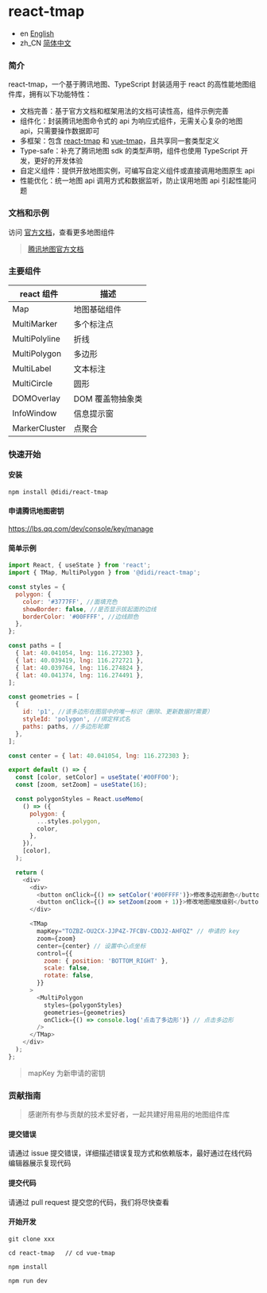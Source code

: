 # react-tmap

- en [English](README.md)
- zh_CN [简体中文](README.zh_CN.md)

### 简介

react-tmap，一个基于腾讯地图、TypeScript 封装适用于 react 的高性能地图组件库，拥有以下功能特性：

- 文档完善：基于官方文档和框架用法的文档可读性高，组件示例完善
- 组件化：封装腾讯地图命令式的 api 为响应式组件，无需关心复杂的地图 api，只需要操作数据即可
- 多框架：包含 [react-tmap]() 和 [vue-tmap]()，且共享同一套类型定义
- Type-safe：补充了腾讯地图 sdk 的类型声明，组件也使用 TypeScript 开发，更好的开发体验
- 自定义组件：提供开放地图实例，可编写自定义组件或直接调用地图原生 api
- 性能优化：统一地图 api 调用方式和数据监听，防止误用地图 api 引起性能问题

### 文档和示例

访问 [官方文档]()，查看更多地图组件

> [腾讯地图官方文档](https://lbs.qq.com/webApi/javascriptGL/glDoc/glDocIndex)

### 主要组件

| react 组件    | 描述             |
| ------------- | ---------------- |
| Map           | 地图基础组件     |
| MultiMarker   | 多个标注点       |
| MultiPolyline | 折线             |
| MultiPolygon  | 多边形           |
| MultiLabel    | 文本标注         |
| MultiCircle   | 圆形             |
| DOMOverlay    | DOM 覆盖物抽象类 |
| InfoWindow    | 信息提示窗       |
| MarkerCluster | 点聚合           |

### 快速开始

#### 安装

```shell
npm install @didi/react-tmap
```

#### 申请腾讯地图密钥

https://lbs.qq.com/dev/console/key/manage

#### 简单示例

```javascript
import React, { useState } from 'react';
import { TMap, MultiPolygon } from '@didi/react-tmap';

const styles = {
  polygon: {
    color: '#3777FF', //面填充色
    showBorder: false, //是否显示拔起面的边线
    borderColor: '#00FFFF', //边线颜色
  },
};

const paths = [
  { lat: 40.041054, lng: 116.272303 },
  { lat: 40.039419, lng: 116.272721 },
  { lat: 40.039764, lng: 116.274824 },
  { lat: 40.041374, lng: 116.274491 },
];

const geometries = [
  {
    id: 'p1', //该多边形在图层中的唯一标识（删除、更新数据时需要）
    styleId: 'polygon', //绑定样式名
    paths: paths, //多边形轮廓
  },
];

const center = { lat: 40.041054, lng: 116.272303 };

export default () => {
  const [color, setColor] = useState('#00FF00');
  const [zoom, setZoom] = useState(16);

  const polygonStyles = React.useMemo(
    () => ({
      polygon: {
        ...styles.polygon,
        color,
      },
    }),
    [color],
  );

  return (
    <div>
      <div>
        <button onClick={() => setColor('#00FFFF')}>修改多边形颜色</button>
        <button onClick={() => setZoom(zoom + 1)}>修改地图缩放级别</button>
      </div>

      <TMap
        mapKey="TOZBZ-OU2CX-JJP4Z-7FCBV-CDDJ2-AHFQZ" // 申请的 key
        zoom={zoom}
        center={center} // 设置中心点坐标
        control={{
          zoom: { position: 'BOTTOM_RIGHT' },
          scale: false,
          rotate: false,
        }}
      >
        <MultiPolygon
          styles={polygonStyles}
          geometries={geometries}
          onClick={() => console.log('点击了多边形')} // 点击多边形
        />
      </TMap>
    </div>
  );
};
```

> mapKey 为新申请的密钥

### 贡献指南

> 感谢所有参与贡献的技术爱好者，一起共建好用易用的地图组件库

#### 提交错误

请通过 issue 提交错误，详细描述错误复现方式和依赖版本，最好通过在线代码编辑器展示复现代码

#### 提交代码

请通过 pull request 提交您的代码，我们将尽快查看

#### 开始开发

```
git clone xxx

cd react-tmap   // cd vue-tmap

npm install

npm run dev
```
